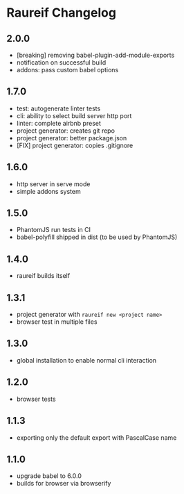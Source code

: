 # Raureif Changelog

## 2.0.0

* [breaking] removing babel-plugin-add-module-exports
* notification on successful build
* addons: pass custom babel options

## 1.7.0

* test: autogenerate linter tests
* cli: ability to select build server http port
* linter: complete airbnb preset
* project generator: creates git repo
* project generator: better package.json
* [FIX] project generator: copies .gitignore

## 1.6.0

* http server in serve mode
* simple addons system

## 1.5.0

* PhantomJS run tests in CI
* babel-polyfill shipped in dist (to be used by PhantomJS)

## 1.4.0

* raureif builds itself

## 1.3.1

* project generator with `raureif new <project name>`
* browser test in multiple files

## 1.3.0

* global installation to enable normal cli interaction

## 1.2.0

* browser tests

## 1.1.3

* exporting only the default export with PascalCase name

## 1.1.0

* upgrade babel to 6.0.0
* builds for browser via browserify

